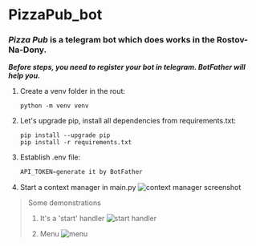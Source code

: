 # PizzaPub_bot
### *__Pizza__ __Pub__* is a telegram bot which does works in the Rostov-Na-Dony.
***Before steps, you need to register your bot in telegram. BotFather will help you.***
1. Create a venv folder in the rout:
   ```
   python -m venv venv
2. Let's upgrade pip, install all dependencies from requirements.txt:
   ```
   pip install --upgrade pip
   pip install -r requirements.txt
3. Establish .env file:
   ```python   
   API_TOKEN=generate it by BotFather
4. Start a context manager in main.py
  ![context manager screenshot](https://i.imgur.com/va7mxWC.png)
> Some demonstrations
>
> 1. It's a 'start' handler
> ![start handler](https://i.imgur.com/0zPX7Dt.png)
>
> 2. Menu
> ![menu](https://i.imgur.com/lxOqOa9.png)
